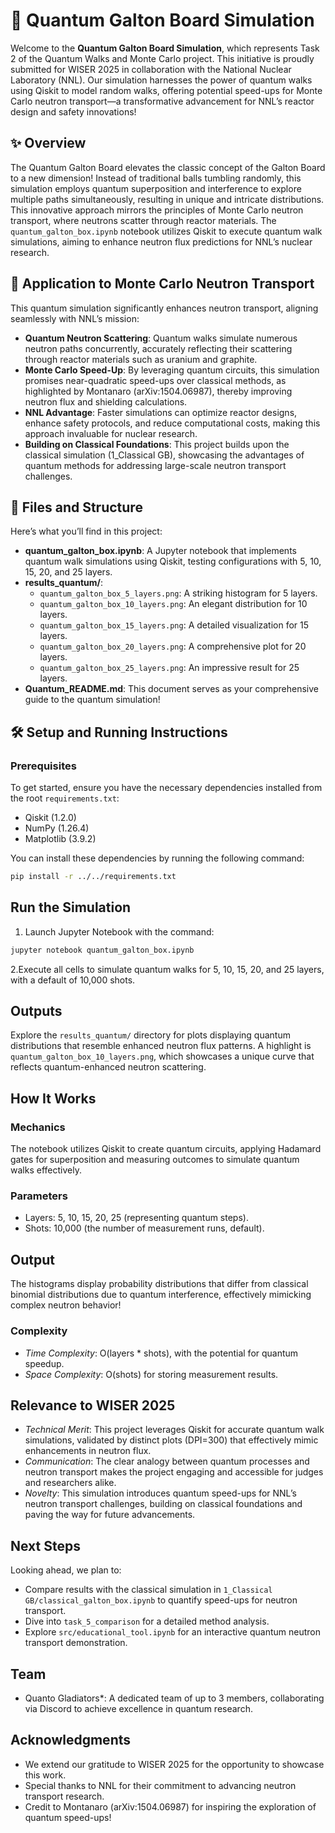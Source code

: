 # 🌌 Quantum Galton Board Simulation

Welcome to the **Quantum Galton Board Simulation**, which represents Task 2 of the Quantum Walks and Monte Carlo project. This initiative is proudly submitted for WISER 2025 in collaboration with the National Nuclear Laboratory (NNL). Our simulation harnesses the power of quantum walks using Qiskit to model random walks, offering potential speed-ups for Monte Carlo neutron transport—a transformative advancement for NNL’s reactor design and safety innovations!

## ✨ Overview

The Quantum Galton Board elevates the classic concept of the Galton Board to a new dimension! Instead of traditional balls tumbling randomly, this simulation employs quantum superposition and interference to explore multiple paths simultaneously, resulting in unique and intricate distributions. This innovative approach mirrors the principles of Monte Carlo neutron transport, where neutrons scatter through reactor materials. The `quantum_galton_box.ipynb` notebook utilizes Qiskit to execute quantum walk simulations, aiming to enhance neutron flux predictions for NNL’s nuclear research.

## 🚀 Application to Monte Carlo Neutron Transport

This quantum simulation significantly enhances neutron transport, aligning seamlessly with NNL’s mission:

- **Quantum Neutron Scattering**: Quantum walks simulate numerous neutron paths concurrently, accurately reflecting their scattering through reactor materials such as uranium and graphite.
- **Monte Carlo Speed-Up**: By leveraging quantum circuits, this simulation promises near-quadratic speed-ups over classical methods, as highlighted by Montanaro (arXiv:1504.06987), thereby improving neutron flux and shielding calculations.
- **NNL Advantage**: Faster simulations can optimize reactor designs, enhance safety protocols, and reduce computational costs, making this approach invaluable for nuclear research.
- **Building on Classical Foundations**: This project builds upon the classical simulation (1_Classical GB), showcasing the advantages of quantum methods for addressing large-scale neutron transport challenges.

## 📂 Files and Structure

Here’s what you’ll find in this project:

- **quantum_galton_box.ipynb**: A Jupyter notebook that implements quantum walk simulations using Qiskit, testing configurations with 5, 10, 15, 20, and 25 layers.
- **results_quantum/**:
  - `quantum_galton_box_5_layers.png`: A striking histogram for 5 layers.
  - `quantum_galton_box_10_layers.png`: An elegant distribution for 10 layers.
  - `quantum_galton_box_15_layers.png`: A detailed visualization for 15 layers.
  - `quantum_galton_box_20_layers.png`: A comprehensive plot for 20 layers.
  - `quantum_galton_box_25_layers.png`: An impressive result for 25 layers.
- **Quantum_README.md**: This document serves as your comprehensive guide to the quantum simulation!

## 🛠️ Setup and Running Instructions

### Prerequisites

To get started, ensure you have the necessary dependencies installed from the root `requirements.txt`:

- Qiskit (1.2.0)
- NumPy (1.26.4)
- Matplotlib (3.9.2)

You can install these dependencies by running the following command:

```bash
pip install -r ../../requirements.txt
```
## Run the Simulation
1. Launch Jupyter Notebook with the command:
```bash
jupyter notebook quantum_galton_box.ipynb
```
2.Execute all cells to simulate quantum walks for 5, 10, 15, 20, and 25 layers, with a default of 10,000 shots.

## Outputs
Explore the `results_quantum/` directory for plots displaying quantum distributions that resemble enhanced neutron flux patterns. A highlight is `quantum_galton_box_10_layers.png`, which showcases a unique curve that reflects quantum-enhanced neutron scattering.

## How It Works
### Mechanics
The notebook utilizes Qiskit to create quantum circuits, applying Hadamard gates for superposition and measuring outcomes to simulate quantum walks effectively.

### Parameters
- Layers: 5, 10, 15, 20, 25 (representing quantum steps).
- Shots: 10,000 (the number of measurement runs, default).
## Output
The histograms display probability distributions that differ from classical binomial distributions due to quantum interference, effectively mimicking complex neutron behavior!

### Complexity
- *Time Complexity*: O(layers * shots), with the potential for quantum speedup.
- *Space Complexity*: O(shots) for storing measurement results.
 ## Relevance to WISER 2025
- *Technical Merit*: This project leverages Qiskit for accurate quantum walk simulations, validated by distinct plots (DPI=300) that effectively mimic enhancements in neutron flux.
- *Communication*: The clear analogy between quantum processes and neutron transport makes the project engaging and accessible for judges and researchers alike.
- *Novelty*: This simulation introduces quantum speed-ups for NNL’s neutron transport challenges, building on classical foundations and paving the way for future advancements.
##  Next Steps
Looking ahead, we plan to:

- Compare results with the classical simulation in `1_Classical GB/classical_galton_box.ipynb` to quantify speed-ups for neutron transport.
- Dive into `task_5_comparison` for a detailed method analysis.
- Explore `src/educational_tool.ipynb` for an interactive quantum neutron transport demonstration.
## Team
* Quanto Gladiators*: A dedicated team of up to 3 members, collaborating via Discord to achieve excellence in quantum research.
## Acknowledgments
- We extend our gratitude to WISER 2025 for the opportunity to showcase this work.
- Special thanks to NNL for their commitment to advancing neutron transport research.
- Credit to Montanaro (arXiv:1504.06987) for inspiring the exploration of quantum speed-ups!
